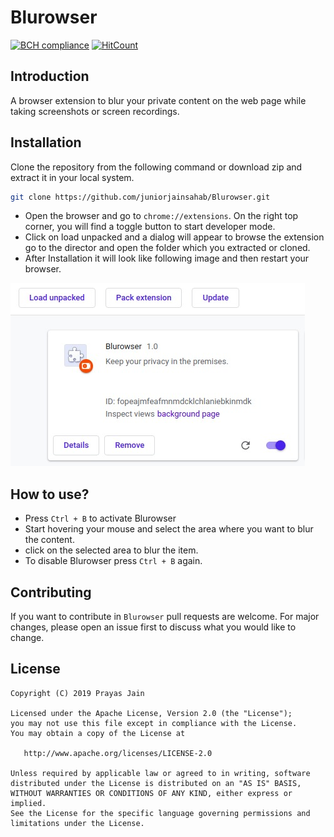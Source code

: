 # Blurowser
[![BCH compliance](https://bettercodehub.com/edge/badge/juniorjainsahab/Blurowser?branch=master)](https://bettercodehub.com/)
[![HitCount](http://hits.dwyl.io/juniorjainsahab/Blurowser.svg)](http://hits.dwyl.io/juniorjainsahab/Blurowser)

## Introduction
A browser extension to blur your private content on the web page while taking screenshots or screen recordings.

## Installation

Clone the repository from the following command or download zip and extract it in your local system.

```sh
git clone https://github.com/juniorjainsahab/Blurowser.git
```
- Open the browser and go to `chrome://extensions`. On the right top corner, you will find a toggle button to start developer mode.
- Click on load unpacked and a dialog will appear to browse the extension go to the director and open the folder which you extracted or cloned.
- After Installation it will look like following image and then restart your browser.

![picture](/images/readme/afterInstall.jpeg)
## How to use?

- Press `Ctrl + B` to activate Blurowser
- Start hovering your mouse and select the area where you want to blur the content.
- click on the selected area to blur the item.
- To disable Blurowser press `Ctrl + B` again.

## Contributing
If you want to contribute in `Blurowser` pull requests are welcome. For major changes, please open an issue first to discuss what you would like to change.

## License

```
Copyright (C) 2019 Prayas Jain

Licensed under the Apache License, Version 2.0 (the "License");
you may not use this file except in compliance with the License.
You may obtain a copy of the License at

   http://www.apache.org/licenses/LICENSE-2.0

Unless required by applicable law or agreed to in writing, software
distributed under the License is distributed on an "AS IS" BASIS,
WITHOUT WARRANTIES OR CONDITIONS OF ANY KIND, either express or implied.
See the License for the specific language governing permissions and
limitations under the License.
```